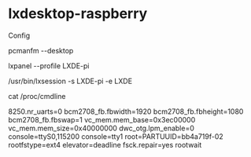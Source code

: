 # lxdesktop-raspberry

Config

 pcmanfm --desktop
 
 
  lxpanel --profile LXDE-pi

 
 /usr/bin/lxsession -s LXDE-pi -e LXDE
 
 
 
 
 cat /proc/cmdline 
 
8250.nr_uarts=0 bcm2708_fb.fbwidth=1920 bcm2708_fb.fbheight=1080 bcm2708_fb.fbswap=1 vc_mem.mem_base=0x3ec00000 vc_mem.mem_size=0x40000000  dwc_otg.lpm_enable=0 console=ttyS0,115200 console=tty1 root=PARTUUID=bb4a719f-02 rootfstype=ext4 elevator=deadline fsck.repair=yes rootwait

